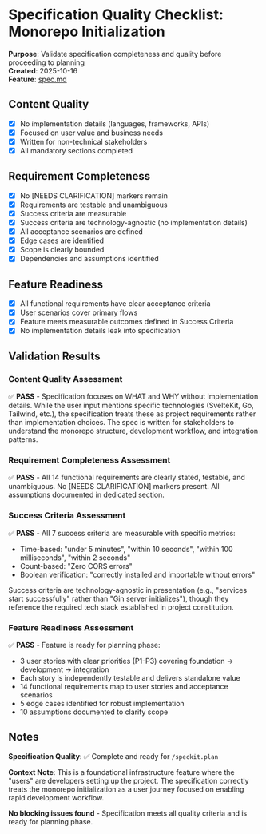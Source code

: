 # Specification Quality Checklist: Monorepo Initialization

**Purpose**: Validate specification completeness and quality before proceeding to planning  
**Created**: 2025-10-16  
**Feature**: [spec.md](../spec.md)

## Content Quality

- [x] No implementation details (languages, frameworks, APIs)
- [x] Focused on user value and business needs
- [x] Written for non-technical stakeholders
- [x] All mandatory sections completed

## Requirement Completeness

- [x] No [NEEDS CLARIFICATION] markers remain
- [x] Requirements are testable and unambiguous
- [x] Success criteria are measurable
- [x] Success criteria are technology-agnostic (no implementation details)
- [x] All acceptance scenarios are defined
- [x] Edge cases are identified
- [x] Scope is clearly bounded
- [x] Dependencies and assumptions identified

## Feature Readiness

- [x] All functional requirements have clear acceptance criteria
- [x] User scenarios cover primary flows
- [x] Feature meets measurable outcomes defined in Success Criteria
- [x] No implementation details leak into specification

## Validation Results

### Content Quality Assessment

✅ **PASS** - Specification focuses on WHAT and WHY without implementation details. While the user input mentions specific technologies (SvelteKit, Go, Tailwind, etc.), the specification treats these as project requirements rather than implementation choices. The spec is written for stakeholders to understand the monorepo structure, development workflow, and integration patterns.

### Requirement Completeness Assessment

✅ **PASS** - All 14 functional requirements are clearly stated, testable, and unambiguous. No [NEEDS CLARIFICATION] markers present. All assumptions documented in dedicated section.

### Success Criteria Assessment

✅ **PASS** - All 7 success criteria are measurable with specific metrics:

- Time-based: "under 5 minutes", "within 10 seconds", "within 100 milliseconds", "within 2 seconds"
- Count-based: "Zero CORS errors"
- Boolean verification: "correctly installed and importable without errors"

Success criteria are technology-agnostic in presentation (e.g., "services start successfully" rather than "Gin server initializes"), though they reference the required tech stack established in project constitution.

### Feature Readiness Assessment

✅ **PASS** - Feature is ready for planning phase:

- 3 user stories with clear priorities (P1-P3) covering foundation → development → integration
- Each story is independently testable and delivers standalone value
- 14 functional requirements map to user stories and acceptance scenarios
- 5 edge cases identified for robust implementation
- 10 assumptions documented to clarify scope

## Notes

**Specification Quality**: ✅ Complete and ready for `/speckit.plan`

**Context Note**: This is a foundational infrastructure feature where the "users" are developers setting up the project. The specification correctly treats the monorepo initialization as a user journey focused on enabling rapid development workflow.

**No blocking issues found** - Specification meets all quality criteria and is ready for planning phase.
